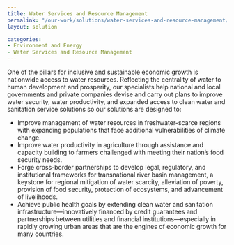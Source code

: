 ```yaml
---
title: Water Services and Resource Management
permalink: "/our-work/solutions/water-services-and-resource-management/"
layout: solution

categories:
- Environment and Energy
- Water Services and Resource Management
---
```


One of the pillars for inclusive and sustainable economic growth is nationwide access to water resources. Reflecting the centrality of water to human development and prosperity, our specialists help national and local governments and private companies devise and carry out plans to improve water security, water productivity, and expanded access to clean water and sanitation service solutions so our solutions are designed to:

* Improve management of water resources in freshwater-scarce regions with expanding populations that face additional vulnerabilities of climate change.
* Improve water productivity in agriculture through assistance and capacity building to farmers challenged with meeting their nation’s food security needs.
* Forge cross-border partnerships to develop legal, regulatory, and institutional frameworks for transnational river basin management, a keystone for regional mitigation of water scarcity, alleviation of poverty, provision of food security, protection of ecosystems, and advancement of livelihoods.
* Achieve public health goals by extending clean water and sanitation infrastructure—innovatively financed by credit guarantees and partnerships between utilities and financial institutions—especially in rapidly growing urban areas that are the engines of economic growth for many countries.
